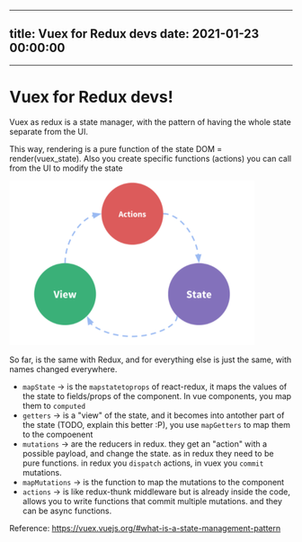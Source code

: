 
---
title: Vuex for Redux devs
date: 2021-01-23 00:00:00
---
---

# Vuex for Redux devs!

Vuex as redux is a state manager, with the pattern of having the whole state separate from the UI. 

This way, rendering is a pure function of the state DOM = render(vuex_state). Also you create specific functions (actions) you can call from the UI to modify the state

![](<images/Pasted image 20210123191415.png>)

So far, is the same with Redux, and for everything else is just the same, with names changed everywhere.


- `mapState` -> is the `mapstatetoprops` of react-redux, it maps the values of the state to fields/props of the component. In vue components, you map them to `computed`
-  `getters` -> is a "view" of the state, and it becomes into antother part of the state (TODO, explain this better :P), you use `mapGetters` to map them to the compoenent
- `mutations` -> are the reducers in redux. they get an "action" with a possible payload, and change the state. as in redux they need to be pure functions. in redux you `dispatch` actions, in vuex you `commit` mutations.
- `mapMutations` -> is the function to map the mutations to the component
- `actions` -> is like redux-thunk middleware but is already inside the code, allows you to write functions that commit multiple mutations. and they can be async functions.

Reference: https://vuex.vuejs.org/#what-is-a-state-management-pattern

